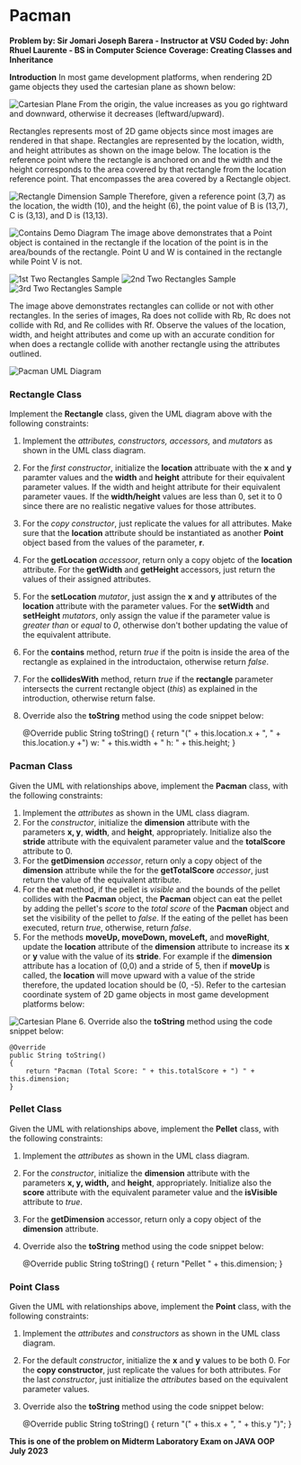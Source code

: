 # Pacman
**Problem by: Sir Jomari Joseph Barera - Instructor at VSU**
**Coded by: John Rhuel Laurente - BS in Computer Science**
**Coverage: Creating Classes and Inheritance**

**Introduction**
In most game development platforms, when rendering 2D game objects they used the cartesian plane as shown below:

![Cartesian Plane](https://ibb.co/qCQssdR)
From the origin, the value increases as you go rightward and downward, otherwise it decreases (leftward/upward).

Rectangles represents most of 2D game objects since most images are rendered in that shape. Rectangles are represented by the location, width, and height attributes as shown on the image below. The location is the reference point where the rectangle is anchored on and the width and the height corresponds to the area covered by that rectangle from the location reference point. That encompasses the area covered by a Rectangle object.

![Rectangle Dimension Sample](https://ibb.co/jRmjY4B)
Therefore, given a reference point (3,7) as the location, the width (10), and the height (6), the point value of B is (13,7), C is (3,13), and D is (13,13).

![Contains Demo Diagram](https://ibb.co/Ptj2dsQ)
The image above demonstrates that a Point object is contained in the rectangle if the location of the point is in the area/bounds of the rectangle. Point U and W is contained in the rectangle while Point V is not.


![1st Two Rectangles Sample](https://ibb.co/9q6x2b1)
![2nd Two Rectangles Sample](https://ibb.co/1Q5sXVc)
![3rd Two Rectangles Sample](https://ibb.co/WGsX8Vq)


The image above demonstrates rectangles can collide or not with other rectangles. In the series of images, Ra does not collide with Rb, Rc does not collide with Rd, and Re collides with Rf. Observe the values of the location, width, and height attributes and come up with an accurate condition for when does a rectangle collide with another rectangle using the attributes outlined.

![Pacman UML Diagram](https://ibb.co/K0xYZyb)
### Rectangle Class
Implement the **Rectangle** class, given the UML diagram above with the following constraints:
1. Implement the *attributes, constructors, accessors,* and *mutators* as shown in the UML class diagram.
2. For the *first constructor*, initialize the **location** attribuate with the **x** and **y** paramter values and the **width** and **height** attribute for their equivalent parameter values. If the width and height attribute for their equivalent parameter vaues. If the **width/height** values are less than 0, set it to 0 since there are no realistic negative values for those attributes.
3. For the *copy constructor*, just replicate the values for all attributes. Make sure that the **location** attribute should be instantiated as another **Point** object based from the values of the parameter, **r**.
4. For the **getLocation** *accessoor*, return only a copy objetc of the **location** attribute. For the **getWidth** and **getHeight** accessors, just return the values of their assigned attributes.
5. For the **setLocation** *mutator*, just assign the **x** and **y** attributes of the **location** attribute with the parameter values. For the **setWidth** and **setHeight** *mutators*, only assign the value if the parameter value is *greater than* or *equal* to *0*, otherwise don't bother updating the value of the equivalent attribute.
6. For the **contains** method, return *true* if the poitn is inside the area of the rectangle as explained in the introductaion, otherwise return *false*.
7. For the **collidesWith** method, return *true* if the **rectangle** parameter intersects the current rectangle object (*this*) as explained in the introduction, otherwise return false.
8. Override also the **toString** method using the code snippet below:


	@Override
	public String toString()
	{
		return "(" + this.location.x + ", " + this.location.y +") w: " + this.width + " h: " + this.height;
	}

### Pacman Class
Given the UML with relationships above, implement the **Pacman** class, with the following constraints:

1. Implement the *attributes* as shown in the UML class diagram.
2. For the *constructor*, initialize the **dimension** attribute with the parameters **x, y**, **width**, and **height**, appropriately. Initialize also the **stride** attribute with the equivalent parameter value and the **totalScore** attribute to 0.
3. For the **getDimension** *accessor*, return only a copy object of the **dimension** attribute while the for the **getTotalScore** *accessor*, just return the value of the equivalent attribute.
4. For the **eat** method, if the pellet is *visible* and the bounds of the pellet collides with the **Pacman** object, the **Pacman** object can eat the pellet by adding the pellet's *score* to the *total score* of the **Pacman** object and set the visibility of the pellet to *false*. If the eating of the pellet has been executed, return *true*, otherwise, return *false*.
5. For the methods **moveUp, moveDown, moveLeft,** and **moveRight**, update the **location** attribute of the **dimension** attribute to increase its **x** or **y** value with the value of its **stride**. For example if the **dimension** attribute has a location of (0,0) and a stride of 5, then if **moveUp** is called, the **location** will move upward with a value of the stride therefore, the updated location should be (0, -5). Refer to the cartesian coordinate system of 2D game objects in most game development platforms below:

![Cartesian Plane](https://ibb.co/qCQssdR)
6. Override also the **toString** method using the code snippet below:


	@Override
	public String toString()
	{
		return "Pacman (Total Score: " + this.totalScore + ") " + this.dimension;
	}

### Pellet Class
Given the UML with relationships above, implement the **Pellet** class, with the following constraints:

1. Implement the *attributes* as shown in the UML class diagram.
2. For the *constructor*, initialize the **dimension** attribute with the parameters **x, y, width,** and **height**, appropriately. Initialize also the **score** attribute with the equivalent parameter value and the **isVisible** attribute to *true*.
3. For the **getDimension** accessor, return only a copy object of the **dimension** attribute.
4. Override also the **toString** method using the code snippet below:


	@Override
	public String toString()
	{
		return "Pellet " + this.dimension;
	}

### Point Class
Given the UML with relationships above, implement the **Point** class, with the following constraints:

1. Implement the *attributes* and *constructors* as shown in the UML class diagram.
2. For the default *constructor*, initialize the **x** and **y** values to be both 0. For the **copy constructor**, just replicate the values for both attributes. For the last *constructor*, just initialize the *attributes* based on the equivalent parameter values.
3. Override also the **toString** method using the code snippet below:


	@Override
	public String toString()
	{
		return "(" + this.x + ", " + this.y ")";
	}

**This is one of the problem on Midterm Laboratory Exam on JAVA OOP**
**July 2023**
